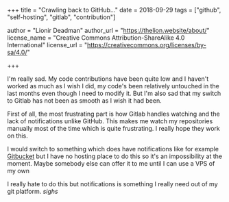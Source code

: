 +++
title = "Crawling back to GitHub..."
date = 2018-09-29
tags = ["github", "self-hosting", "gitlab", "contribution"]

author = "Lionir Deadman"
author_url = "https://thelion.website/about/"
license_name = "Creative Commons Attribution-ShareAlike 4.0 International"
license_url = "https://creativecommons.org/licenses/by-sa/4.0/"

+++

I'm really sad. My code contributions have been quite low and I haven't worked as much as I wish I did, my code's been relatively untouched in the last months even though I need to modify it. But I'm also sad that my switch to Gitlab has not been as smooth as I wish it had been.
<!--more-->

First of all, the most frustrating part is how Gitlab handles watching and the lack of notifications unlike GitHub. This makes me watch my repositories manually most of the time which is quite frustrating. I really hope they work on this.

I would switch to something which does have notifications like for example [Gitbucket](https://gitbucket.github.io/) but I have no hosting place to do this so it's an impossibility at the moment. Maybe somebody else can offer it to me until I can use a VPS of my own

I really hate to do this but notifications is something I really need out of my git platform. *sighs*
